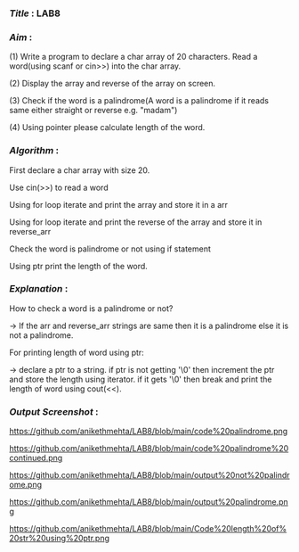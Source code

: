 ### ***Title*** : LAB8
### ***Aim*** : 
(1) Write a program to declare a char array of 20 characters. Read a word(using scanf or cin>>) into the char array.

(2) Display the array and reverse of the array on screen.

(3) Check if the word is a palindrome(A word is a palindrome if it reads same either straight or reverse e.g. "madam")

(4) Using pointer please calculate length of the word.

### ***Algorithm*** :
First declare a char array with size 20.

Use cin(>>) to read a word

Using for loop iterate and print the array and store it in a arr

Using for loop iterate and print the reverse of the array and store it in reverse_arr

Check the word is palindrome or not using if statement

Using ptr print the length of the word.

### ***Explanation*** :

How to check a word is a palindrome or not?

-> If the arr and reverse_arr strings are same then it is a palindrome else it is not a palindrome.

For printing length of word using ptr: 

-> declare a ptr to a string. if ptr is not getting '\0' then increment the ptr and store the length using iterator. if it gets '\0' then break and print the length of word using cout(<<).

### ***Output Screenshot*** :

https://github.com/anikethmehta/LAB8/blob/main/code%20palindrome.png

https://github.com/anikethmehta/LAB8/blob/main/code%20palindrome%20continued.png

https://github.com/anikethmehta/LAB8/blob/main/output%20not%20palindrome.png

https://github.com/anikethmehta/LAB8/blob/main/output%20palindrome.png

https://github.com/anikethmehta/LAB8/blob/main/Code%20length%20of%20str%20using%20ptr.png




